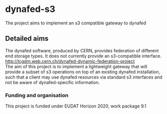 # dynafed-s3
The project aims to implement an s3 compatible gateway to dynafed

## Detailed aims
The dynafed software, produced by CERN, provides federation of different end storage types. It does not currently provide an s3-compatible interface. http://lcgdm.web.cern.ch/dynafed-dynamic-federation-project  
The aim of this project is to implement a lightweight gateway that will provide a subset of s3 operations on top of an existing dynafed installation, such that a client may use dynafed resources via standard s3 interfaces and not be aware of dynafed-specific information.

### Funding and organisation
This project is funded under EUDAT Horizon 2020, work package 9.1

